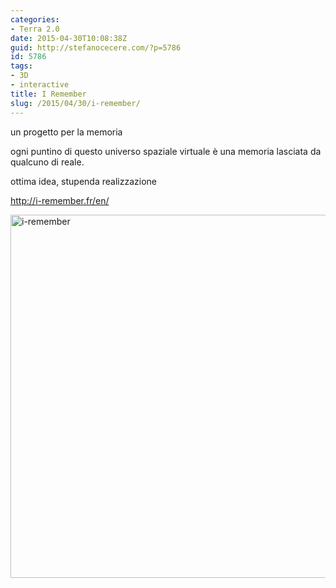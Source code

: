 ```yaml
---
categories:
- Terra 2.0
date: 2015-04-30T10:08:38Z
guid: http://stefanocecere.com/?p=5786
id: 5786
tags:
- 3D
- interactive
title: I Remember
slug: /2015/04/30/i-remember/
---
```


un progetto per la memoria

ogni puntino di questo universo spaziale virtuale è una memoria lasciata da qualcuno di reale.

ottima idea, stupenda realizzazione

<http://i-remember.fr/en/>

[<img class="alignnone size-full wp-image-5787" src="http://stefanocecere.com/wp-content/uploads/sites/3/2015/04/i-remember.jpg" alt="i-remember" width="902" height="581" srcset="http://stefanocecere.com/wp-content/uploads/sites/3/2015/04/i-remember.jpg 902w, http://stefanocecere.com/wp-content/uploads/sites/3/2015/04/i-remember-300x193.jpg 300w" sizes="(max-width: 902px) 100vw, 902px" />](http://i-remember.fr/en/)